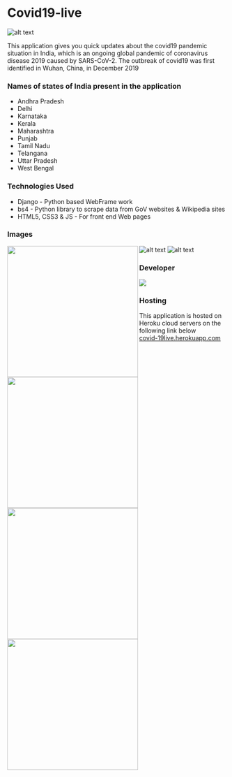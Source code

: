 # Covid19-live

![alt text](https://img.techpowerup.org/200705/8.jpg)

This application gives you quick updates about the covid19 pandemic situation in India, which is an ongoing global pandemic of coronavirus disease 2019 caused by SARS-CoV-2. The outbreak of covid19 was first identified in Wuhan, China, in December 2019

### Names of states of India present in the application
* Andhra Pradesh
* Delhi
* Karnataka
* Kerala
* Maharashtra
* Punjab
* Tamil Nadu
* Telangana
* Uttar Pradesh
* West Bengal

### Technologies Used
* Django - Python based WebFrame work
* bs4 - Python library to scrape data from GoV websites & Wikipedia sites
* HTML5, CSS3 & JS - For front end Web pages

### Images

<img align="left" src="https://img.techpowerup.org/200705/1.jpg" width="300">
<img align="left" src="https://img.techpowerup.org/200705/2420.jpg" width="300">
<img align="left" src="https://img.techpowerup.org/200705/3401.jpg" width="300">
<img align="left" src="https://img.techpowerup.org/200705/4.jpg" width="300">

![alt text](https://img.techpowerup.org/200705/5.png)
![alt text](https://img.techpowerup.org/200705/7.png)

### Developer
<img src="https://img.techpowerup.org/200705/name.gif">

### Hosting
This application is hosted on Heroku cloud servers on the following link below<br/>
[covid-19live.herokuapp.com](https://covid-19liveindia.herokuapp.com/)
